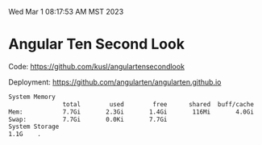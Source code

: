 Wed Mar  1 08:17:53 AM MST 2023

# Angular Ten Second Look

Code: https://github.com/kusl/angulartensecondlook

Deployment: https://github.com/angularten/angularten.github.io

```bash
System Memory
               total        used        free      shared  buff/cache   available
Mem:           7.7Gi       2.3Gi       1.4Gi       116Mi       4.0Gi       5.0Gi
Swap:          7.7Gi       0.0Ki       7.7Gi
System Storage
1.1G	.
